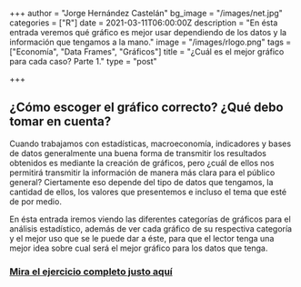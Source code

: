 +++
author = "Jorge Hernández Castelán"
bg_image = "/images/net.jpg"
categories = ["R"]
date = 2021-03-11T06:00:00Z
description = "En ésta entrada veremos qué gráfico es mejor usar dependiendo de los datos y la información que tengamos a la mano."
image = "/images/rlogo.png"
tags = ["Economía", "Data Frames", "Gráficos"]
title = "¿Cuál es el mejor gráfico para cada caso? Parte 1."
type = "post"

+++
## ¿Cómo escoger el gráfico correcto? ¿Qué debo tomar en cuenta?

Cuando trabajamos con estadísticas, macroeconomía, indicadores y bases de datos generalmente una buena forma de transmitir los resultados obtenidos es mediante la creación de gráficos, pero ¿cuál de ellos nos permitirá transmitir la información de manera más clara para el público general? Ciertamente eso depende del tipo de datos que tengamos, la cantidad de ellos, los valores que presentemos e incluso el tema que esté de por medio.

En ésta entrada iremos viendo las diferentes categorías de gráficos para el análisis estadístico, además de ver cada gráfico de su respectiva categoría y el mejor uso que se le puede dar a éste, para que el lector tenga una mejor idea sobre cual será el mejor gráfico para los datos que tenga.

### [Mira el ejercicio completo justo aquí](https://bookdown.org/eljorgehdz/matrices/ "xd")